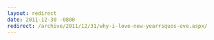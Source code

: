 ```yaml
---
layout: redirect
date: 2011-12-30 -0800
redirect: /archive/2011/12/31/why-i-love-new-yearrsquos-eve.aspx/
---
```

